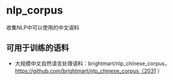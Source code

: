 # nlp_corpus
收集NLP中可以使用的中文语料

## 可用于训练的语料
* 大规模中文自然语言处理语料：brightmart/nlp_chinese_corpus，https://github.com/brightmart/nlp_chinese_corpus（2031 ）
